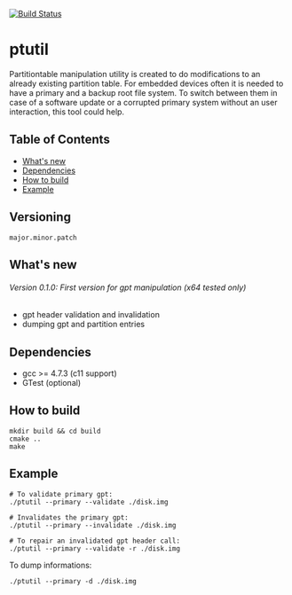 [![Build Status](https://travis-ci.org/rose-project/ptutil.svg?branch=master)](https://travis-ci.org/rose-project/ptutil)

# ptutil
Partitiontable manipulation utility is created to do modifications to
an already existing partition table. For embedded devices often it is
needed to have a primary and a backup root file system. To switch between
them in case of a software update or a corrupted primary system without an user
interaction, this tool could help.

## Table of Contents
- [What's new](#whats-new)
- [Dependencies](#dependencies)
- [How to build](#how-to-build)
- [Example](#example)

## Versioning

```
major.minor.patch
```

## What's new

###### Version 0.1.0: First version for gpt manipulation (x64 tested only)
* gpt header validation and invalidation
* dumping gpt and partition entries

## Dependencies

* gcc >= 4.7.3 (c11 support)
* GTest (optional)

## How to build

```
mkdir build && cd build
cmake ..
make
```

## Example

```
# To validate primary gpt:
./ptutil --primary --validate ./disk.img

# Invalidates the primary gpt:
./ptutil --primary --invalidate ./disk.img

# To repair an invalidated gpt header call:
./ptutil --primary --validate -r ./disk.img
```

To dump informations:
```
./ptutil --primary -d ./disk.img
```
